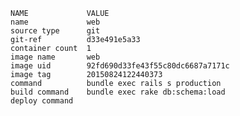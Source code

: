 <!-- usedin: [ _includes/_inlines/Toolbelt/common/services] - layout:code post: services_result -->

```
NAME             VALUE
name             web
source type      git
git-ref          d33e491e5a33
container count  1
image name       web
image uid        92fd690d33fe43f55c80dc6687a7171c
image tag        20150824122440373
command          bundle exec rails s production
build command    bundle exec rake db:schema:load
deploy command
```
